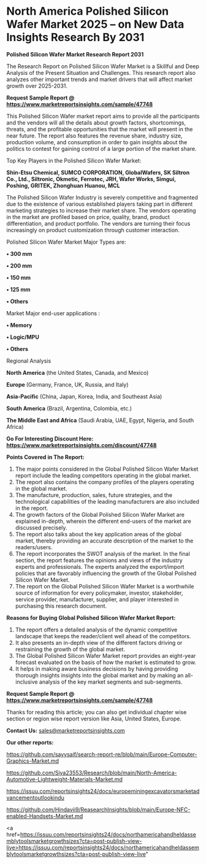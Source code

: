 # North America Polished Silicon Wafer Market 2025 – on New Data Insights Research By 2031

<strong>Polished Silicon Wafer Market Research Report 2031</strong>

The Research Report on Polished Silicon Wafer Market is a Skillful and Deep Analysis of the Present Situation and Challenges. This research report also analyzes other important trends and market drivers that will affect market growth over 2025-2031.

<strong>Request Sample Report @ <a href=https://www.marketreportsinsights.com/sample/47748>https://www.marketreportsinsights.com/sample/47748</a></strong>

This Polished Silicon Wafer market report aims to provide all the participants and the vendors will all the details about growth factors, shortcomings, threats, and the profitable opportunities that the market will present in the near future. The report also features the revenue share, industry size, production volume, and consumption in order to gain insights about the politics to contest for gaining control of a large portion of the market share.

Top Key Players in the Polished Silicon Wafer Market:

<strong>Shin-Etsu Chemical, SUMCO CORPORATION, GlobalWafers, SK Siltron Co., Ltd., Siltronic, Okmetic, Ferrotec, JRH, Wafer Works, Simgui, Poshing, GRITEK, Zhonghuan Huanou, MCL</strong>

The Polished Silicon Wafer Industry is severely competitive and fragmented due to the existence of various established players taking part in different marketing strategies to increase their market share. The vendors operating in the market are profiled based on price, quality, brand, product differentiation, and product portfolio. The vendors are turning their focus increasingly on product customization through customer interaction.

Polished Silicon Wafer Market Major Types are:

<strong>•  300 mm

•  200 mm

•  150 mm

•  125 mm

•  Others</strong>

Market Major end-user applications :

<strong>•  Memory

•  Logic/MPU

•  Others</strong>

Regional Analysis

</u><strong><b>North America</b></strong> (the United States, Canada, and Mexico)

<strong><b>Europe </b></strong>(Germany, France, UK, Russia, and Italy)

<strong><b>Asia-Pacific</b></strong> (China, Japan, Korea, India, and Southeast Asia)

<strong><b>South America</b></strong> (Brazil, Argentina, Colombia, etc.)

<strong><b>The Middle East and Africa</b></strong> (Saudi Arabia, UAE, Egypt, Nigeria, and South Africa)

<strong>Go For Interesting Discount Here: <a href=https://www.marketreportsinsights.com/discount/47748>https://www.marketreportsinsights.com/discount/47748</a></strong>

<strong>Points Covered in The Report:</strong>
<ol>
  <li>The major points considered in the Global Polished Silicon Wafer Market report include the leading competitors operating in the global market.</li>
  <li>The report also contains the company profiles of the players operating in the global market.</li>
  <li>The manufacture, production, sales, future strategies, and the technological capabilities of the leading manufacturers are also included in the report.</li>
  <li>The growth factors of the Global Polished Silicon Wafer Market are explained in-depth, wherein the different end-users of the market are discussed precisely.</li>
  <li>The report also talks about the key application areas of the global market, thereby providing an accurate description of the market to the readers/users.</li>
  <li>The report incorporates the SWOT analysis of the market. In the final section, the report features the opinions and views of the industry experts and professionals. The experts analyzed the export/import policies that are favorably influencing the growth of the Global Polished Silicon Wafer Market.</li>
  <li>The report on the Global Polished Silicon Wafer Market is a worthwhile source of information for every policymaker, investor, stakeholder, service provider, manufacturer, supplier, and player interested in purchasing this research document.</li>
</ol>
<strong>Reasons for Buying Global Polished Silicon Wafer Market Report:</strong>

<ol>
  <li>The report offers a detailed analysis of the dynamic competitive landscape that keeps the reader/client well ahead of the competitors.</li>
  <li>It also presents an in-depth view of the different factors driving or restraining the growth of the global market.</li>
  <li>The Global Polished Silicon Wafer Market report provides an eight-year forecast evaluated on the basis of how the market is estimated to grow.</li>
  <li>It helps in making aware business decisions by having providing thorough insights insights into the global market and by making an all-inclusive analysis of the key market segments and sub-segments.</li>
</ol>
<strong>Request Sample Report @ <a href=https://www.marketreportsinsights.com/sample/47748>https://www.marketreportsinsights.com/sample/47748</a></strong>


Thanks for reading this article; you can also get individual chapter wise section or region wise report version like Asia, United States, Europe.

<strong>Contact Us:</strong>
sales@marketreportsinsights.com

<strong>Our other reports:</strong>

<a href=https://github.com/sayysaif/search-report-re/blob/main/Europe-Computer-Graphics-Market.md>https://github.com/sayysaif/search-report-re/blob/main/Europe-Computer-Graphics-Market.md</a>

<a href=https://github.com/Siya23553/Research/blob/main/North-America-Automotive-Lightweight-Materials-Market.md>https://github.com/Siya23553/Research/blob/main/North-America-Automotive-Lightweight-Materials-Market.md</a>

<a href=https://issuu.com/reportsinsights24/docs/europeminingexcavatorsmarketadvancementoutlookindu>https://issuu.com/reportsinsights24/docs/europeminingexcavatorsmarketadvancementoutlookindu</a>

<a href=https://github.com/Hindavii9/ReasearchInsights/blob/main/Europe-NFC-enabled-Handsets-Market.md>https://github.com/Hindavii9/ReasearchInsights/blob/main/Europe-NFC-enabled-Handsets-Market.md</a>

<a href=https://issuu.com/reportsinsights24/docs/northamericahandheldassemblytoolsmarketgrowthsizes?cta=post-publish-view-live>https://issuu.com/reportsinsights24/docs/northamericahandheldassemblytoolsmarketgrowthsizes?cta=post-publish-view-live</a>"

